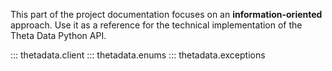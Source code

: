 This part of the project documentation focuses on
an **information-oriented** approach. Use it as a
reference for the technical implementation of the
Theta Data Python API.

::: thetadata.client
::: thetadata.enums
::: thetadata.exceptions

